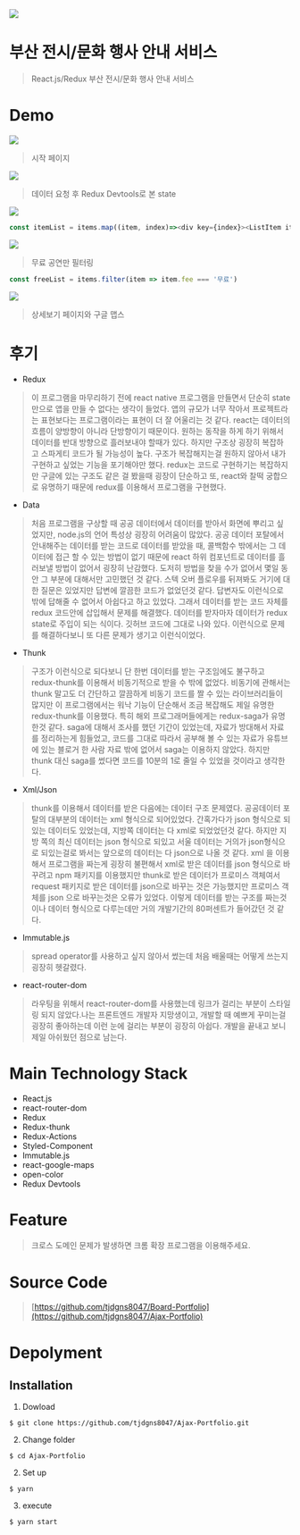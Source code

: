 <img src='http://www.tennisthis.com/wp-content/uploads/2011/06/redux.jpg'>

부산 전시/문화 행사 안내 서비스
========

>React.js/Redux 부산 전시/문화 행사 안내 서비스

Demo
===

<img src='./img/Demo1.PNG'>

> 시작 페이지

<img src='./img/Demo2.PNG'>

> 데이터 요청 후 Redux Devtools로 본 state

<img src='./img/Demo3.PNG'>

```javascript
const itemList = items.map((item, index)=><div key={index}><ListItem item={item} index={index}/></div>);
```

<img src='./img/Demo4.PNG'>

> 무료 공연만 필터링

```javascript
const freeList = items.filter(item => item.fee === '무료')
```

<img src='./img/Demo5.PNG'>

> 상세보기 페이지와 구글 맵스

후기
===

* Redux 
>이 프로그램을 마무리하기 전에 react native 프로그램을 만들면서 단순히 state만으로 앱을 만들 수 없다는 생각이 들었다. 앱의 규모가 너무 작아서 프로젝트라는 표현보다는 프로그램이라는 표현이 더 잘 어울리는 것 같다. react는 데이터의 흐름이 양방향이 아니라 단방향이기 때문이다. 원하는 동작을 하게 하기 위해서 데이터를 반대 방향으로 흘러보내야 할때가 있다. 하지만 구조상 굉장히 복잡하고 스파게티 코드가 될 가능성이 높다. 구조가 복잡해지는걸 원하지 않아서 내가 구현하고 싶었는 기능을 포기해야만 했다. redux는 코드로 구현하기는 복잡하지만 구글에 있는 구조도 같은 걸 봤을때 굉장이 단순하고 또, react와 찰떡 궁합으로 유명하기 때문에 redux를 이용해서 프로그램을 구현했다.

* Data
> 처음 프로그램을 구상할 때 공공 데이터에서 데이터를 받아서 화면에 뿌리고 싶었지만, node.js의 언어 특성상 굉장히 어려움이 많았다. 공공 데이터 포탈에서 안내해주는 데이터를 받는 코드로 데이터를 받았을 때, 콜백함수 밖에서는 그 데이터에 접근 할 수 있는 방법이 없기 때문에 react 하위 컴포넌트로 데이터를 흘러보낼 방법이 없어서 굉장히 난감했다. 도저히 방법을 찾을 수가 없어서 몇일 동안 그 부분에 대해서만 고민했던 것 같다. 스텍 오버 플로우를 뒤져봐도 거기에 대한 질문은 있었지만 답변에 깔끔한 코드가 없었던것 같다. 답변자도 이런식으로 밖에 답해줄 수 없어서 아쉽다고 하고 있었다. 그래서 데이터를 받는 코드 자체를 redux 코드안에 삽입해서 문제를 해결했다. 데이터를 받자마자 데이터가 redux state로 주입이 되는 식이다. 깃허브 코드에 그대로 나와 있다. 이런식으로 문제를 해결하다보니 또 다른 문제가 생기고 이런식이었다. 

* Thunk
> 구조가 이런식으로 되다보니 단 한번 데이터를 받는 구조임에도 불구하고 redux-thunk를 이용해서 비동기적으로 받을 수 밖에 없었다. 비동기에 관해서는 thunk 말고도 더 간단하고 깔끔하게 비동기 코드를 짤 수 있는 라이브러리들이 많지만 이 프로그램에서는 워낙 기능이 단순해서 조금 복잡해도 제일 유명한 redux-thunk를 이용했다. 특히 해외 프로그래머들에게는 redux-saga가 유명한것 같다. saga에 대해서 조사를 했던 기간이 있었는데, 자료가 방대해서 자료를 정리하는게 힘들었고, 코드를 그대로 따라서 공부해 볼 수 있는 자료가 유튜브에 있는 블로거 한 사람 자료 밖에 없어서 saga는 이용하지 않았다. 하지만 thunk 대신 saga를 썼다면 코드를 10분의 1로 줄일 수 있었을 것이라고 생각한다.

* Xml/Json
> thunk를 이용해서 데이터를 받은 다음에는 데이터 구조 문제였다. 공공데이터 포탈의 대부분의 데이터는 xml 형식으로 되어있었다. 간혹가다가 json 형식으로 되있는 데이터도 있었는데, 지방쪽 데이터는 다 xml로 되었었던것 같다. 하지만 지방 쪽의 최신 데이터는 json 형식으로 되있고 서울 데이터는 거의가 json형식으로 되있는걸로 봐서는 앞으로의 데이터는 다 json으로 나올 것 같다. xml 을 이용해서 프로그램을 짜는게 굉장히 불편해서 xml로 받은 데이터를 json 형식으로 바꾸려고 npm 패키지를 이용했지만 thunk로 받은 데이터가 프로미스 객체여서 request 패키지로 받은 데이터를 json으로 바꾸는 것은 가능했지만 프로미스 객체를 json 으로 바꾸는것은 오류가 있었다. 이렇게 데이터를 받는 구조를 짜는것이나 데이터 형식으로 다루는데만 거의 개발기간의 80퍼센트가 들어갔던 것 같다.

* Immutable.js
> spread operator를 사용하고 싶지 않아서 썼는데 처음 배울때는 어떻게 쓰는지 굉장히 헷갈렸다.

* react-router-dom
> 라우팅을 위해서 react-router-dom를 사용했는데 링크가 걸리는 부분이 스타일링 되지 않았다.나는 프론트엔드 개발자 지망생이고, 개발할 때 예쁘게 꾸미는걸 굉장히 좋아하는데 이런 눈에 걸리는 부분이 굉장히 아쉽다. 개발을 끝내고 보니 제일 아쉬웠던 점으로 남는다.

Main Technology Stack
===
* React.js
* react-router-dom
* Redux
* Redux-thunk
* Redux-Actions
* Styled-Component
* Immutable.js
* react-google-maps
* open-color
* Redux Devtools

Feature
===
> 크로스 도메인 문제가 발생하면 크롬 확장 프로그램을 이용해주세요.

Source Code
===
> [https://github.com/tjdgns8047/Board-Portfolio](https://github.com/tjdgns8047/Ajax-Portfolio)


Depolyment
===
Installation
---
1. Dowload
```
$ git clone https://github.com/tjdgns8047/Ajax-Portfolio.git
```
2. Change folder
```
$ cd Ajax-Portfolio
```
2. Set up
```
$ yarn
```
3. execute
```
$ yarn start
```


